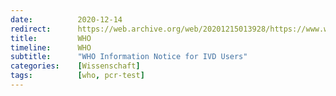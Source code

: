 ```yaml
---
date:          2020-12-14
redirect:      https://web.archive.org/web/20201215013928/https://www.who.int/news/item/14-12-2020-who-information-notice-for-ivd-users
title:         WHO
timeline:      WHO
subtitle:      "WHO Information Notice for IVD Users"
categories:    [Wissenschaft]
tags:          [who, pcr-test]
---
```

